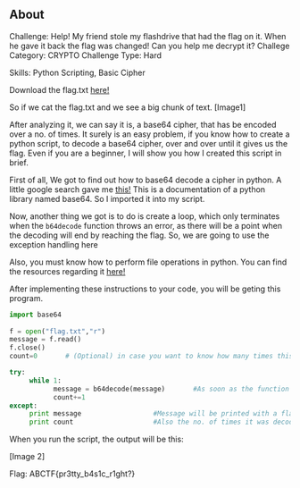## About
Challenge: Help! My friend stole my flashdrive that had the flag on it. When he gave it back the flag was changed! Can you help me decrypt it?
Challege Category: CRYPTO
Challenge Type: Hard

Skills: Python Scripting, Basic Cipher

Download the flag.txt [here!](https://mega.nz/file/OHhUyIqA#H9WxSdG1O7eVcCm0dffggNB0-dBemSpBAXiZ0OXJnLk)

So if we cat the flag.txt and we see a big chunk of text.
[Image1]

After analyzing it, we can say it is, a base64 cipher, that has be encoded over a no. of times. It surely is an easy problem, if you know how to create a python script, to decode a base64 cipher, over and over until it gives us the flag.
Even if you are a beginner, I will show you how I created this script in brief.

First of all, We got to find out how to base64 decode a cipher in python. A little google search gave me [this!](https://docs.python.org/2/library/base64.html)
This is a documentation of a python library named base64. So I imported it into my script.

Now, another thing we got is to do is create a loop, which only terminates when the ```b64decode``` function throws an error, as there will be a point when the decoding will end by reaching the flag.
So, we are going to use the exception handling here

Also, you must know how to perform file operations in python. You can find the resources regarding it [here!](https://www.geeksforgeeks.org/file-handling-python/)

After implementing these instructions to your code, you will be geting this program.

```python
import base64                                                                
                                                                                            
f = open("flag.txt","r")                                                                    
message = f.read()                                                                          
f.close()
count=0       # (Optional) in case you want to know how many times this was encoded with base64.

try:
     while 1:
           message = b64decode(message)       #As soon as the function throws an error
           count+=1
except:
     print message                  #Message will be printed with a flag
     print count                    #Also the no. of times it was decoded
```

When you run the script, the output will be this:

[Image 2]

Flag: ABCTF{pr3tty_b4s1c_r1ght?}
